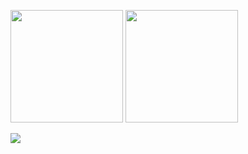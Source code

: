 <p> 
  <img height="180rem" src="https://github-readme-stats.vercel.app/api?username=RamazanKara&count_private=true&show_icons=true&theme=chartreuse-dark&include_all_commits=true"/>

  <img height="180rem" src="https://github-readme-stats.vercel.app/api/top-langs/?username=RamazanKara&langs_count=10&layout=compact&theme=chartreuse-dark"/>
</p>

<p>
  <img src="https://github-readme-stats.vercel.app/api/wakatime?username=RamazanKara&layout=compact&theme=chartreuse-dark&custom_title=WakaTime stats since May 29 2021"/>
</p>
